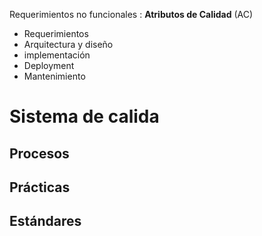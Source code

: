 Requerimientos no funcionales : **Atributos de Calidad** (AC)
- Requerimientos
- Arquitectura y diseño
- implementación
- Deployment
- Mantenimiento
# Sistema de calida
## Procesos
## Prácticas
## Estándares